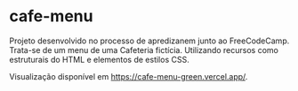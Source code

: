 # cafe-menu

Projeto desenvolvido no processo de apredizanem junto ao FreeCodeCamp. Trata-se de um menu de uma Cafeteria fictícia. Utilizando recursos como estruturais do HTML e elementos de estilos CSS.

Visualização disponível em <https://cafe-menu-green.vercel.app/>.

